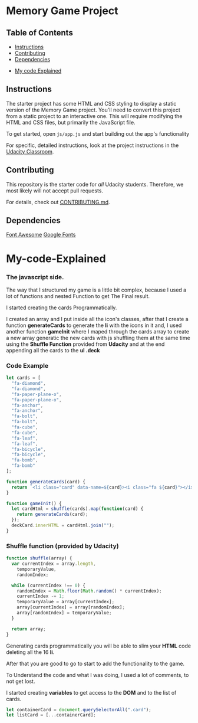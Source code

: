 # Memory Game Project

## Table of Contents

- [Instructions](#instructions)
- [Contributing](#contributing)
- [Dependencies](#Dependencies)

* [My code Explained](#My-code-Explained)

## Instructions

The starter project has some HTML and CSS styling to display a static version of the Memory Game project. You'll need to convert this project from a static project to an interactive one. This will require modifying the HTML and CSS files, but primarily the JavaScript file.

To get started, open `js/app.js` and start building out the app's functionality

For specific, detailed instructions, look at the project instructions in the [Udacity Classroom](https://classroom.udacity.com/me).

## Contributing

This repository is the starter code for _all_ Udacity students. Therefore, we most likely will not accept pull requests.

For details, check out [CONTRIBUTING.md](CONTRIBUTING.md).

## Dependencies

[Font Awesome](https://fontawesome.com/)
[Google Fonts](https://fonts.google.com/)

# My-code-Explained

### The javascript side.

The way that I structured my game is a little bit complex, because I used a lot of functions and nested Function to get The Final result.

I started creating the cards Programmatically.

I created an array and I put inside all the icon's classes, after that I create a function **generateCards** to generate the **li** with the icons in it and,
I used another function **gameInit** where I maped through the cards array to create a new array generatic the new cards with js shuffling them at the same time using the **Shuffle Function** provided from **Udacity** and at the end appending all the cards to the **ul .deck**

### Code Example

```javascript
let cards = [
  "fa-diamond",
  "fa-diamond",
  "fa-paper-plane-o",
  "fa-paper-plane-o",
  "fa-anchor",
  "fa-anchor",
  "fa-bolt",
  "fa-bolt",
  "fa-cube",
  "fa-cube",
  "fa-leaf",
  "fa-leaf",
  "fa-bicycle",
  "fa-bicycle",
  "fa-bomb",
  "fa-bomb"
];

function generateCards(card) {
  return `<li class="card" data-name=${card}><i class="fa ${card}"></i></li>`;
}

function gameInit() {
  let cardHtml = shuffle(cards).map(function(card) {
    return generateCards(card);
  });
  deckCard.innerHTML = cardHtml.join("");
}
```

### Shuffle function (provided by Udacity)

```javascript
function shuffle(array) {
  var currentIndex = array.length,
    temporaryValue,
    randomIndex;

  while (currentIndex !== 0) {
    randomIndex = Math.floor(Math.random() * currentIndex);
    currentIndex -= 1;
    temporaryValue = array[currentIndex];
    array[currentIndex] = array[randomIndex];
    array[randomIndex] = temporaryValue;
  }

  return array;
}
```

Generating cards programmatically you will be able to slim your **HTML** code deleting all the 16 **li**.

After that you are good to go to start to add the functionality to the game.

To Understand the code and what I was doing, I used a lot of comments, to not get lost.

I started creating **variables** to get access to the **DOM** and to the list of cards.

```javascript
let containerCard = document.querySelectorAll(".card");
let listCard = [...containerCard];
```
